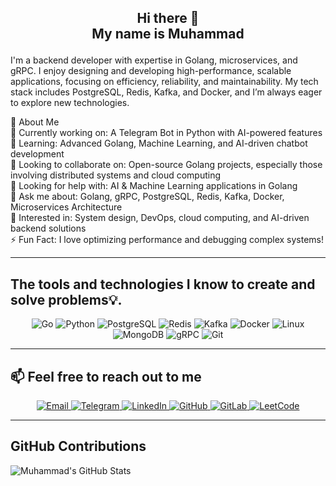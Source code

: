 ## <p align="center">Hi there 👋 <br> My name is Muhammad</p>

I'm a backend developer with expertise in Golang, microservices, and gRPC. I enjoy designing and developing high-performance, scalable applications, focusing on efficiency, reliability, and maintainability. My tech stack includes PostgreSQL, Redis, Kafka, and Docker, and I’m always eager to explore new technologies.

🚀 About Me  
🔭 Currently working on: A Telegram Bot in Python with AI-powered features  
🌱 Learning: Advanced Golang, Machine Learning, and AI-driven chatbot development  
👯 Looking to collaborate on: Open-source Golang projects, especially those involving distributed systems and cloud computing  
🤔 Looking for help with: AI & Machine Learning applications in Golang  
💬 Ask me about: Golang, gRPC, PostgreSQL, Redis, Kafka, Docker, Microservices Architecture  
📖 Interested in: System design, DevOps, cloud computing, and AI-driven backend solutions  
⚡ Fun Fact: I love optimizing performance and debugging complex systems!  

---

## **The tools and technologies I know to create and solve problems💡.**

<p align="center">
  <img src="https://img.shields.io/badge/Go-00ADD8?style=for-the-badge&logo=go&logoColor=white" alt="Go">  
  <img src="https://img.shields.io/badge/Python-3776AB?style=for-the-badge&logo=python&logoColor=white" alt="Python">  
  <img src="https://img.shields.io/badge/PostgreSQL-316192?style=for-the-badge&logo=postgresql&logoColor=white" alt="PostgreSQL">  
  <img src="https://img.shields.io/badge/Redis-DC382D?style=for-the-badge&logo=redis&logoColor=white" alt="Redis">  
  <img src="https://img.shields.io/badge/Kafka-231F20?style=for-the-badge&logo=apachekafka&logoColor=white" alt="Kafka">  
  <img src="https://img.shields.io/badge/Docker-2496ED?style=for-the-badge&logo=docker&logoColor=white" alt="Docker">  
  <img src="https://img.shields.io/badge/Linux-FCC624?style=for-the-badge&logo=linux&logoColor=black" alt="Linux">
  <img src="https://img.shields.io/badge/MongoDB-47A248?style=for-the-badge&logo=mongodb&logoColor=white" alt="MongoDB">
  <img src="https://img.shields.io/badge/gRPC-7A0000?style=for-the-badge&logo=grpc&logoColor=white" alt="gRPC">
  <img src="https://img.shields.io/badge/Git-F05032?style=for-the-badge&logo=git&logoColor=white" alt="Git">
</p>

---

## 📫 Feel free to reach out to me 
<p align="center">  
  <a href="mailto:muhammadjonxudaynazarov226@gmail.com" target="_blank">  
    <img src="https://img.shields.io/badge/Email-D14836?style=for-the-badge&logo=gmail&logoColor=white" alt="Email">  
  </a>  
  <a href="https://t.me/muhammad_deve" target="_blank">  
    <img src="https://img.shields.io/badge/Telegram-2CA5E0?style=for-the-badge&logo=telegram&logoColor=white" alt="Telegram">  
  </a>  
  <a href="https://www.linkedin.com/in/muhammadsodiq-xudoynazarov-639a48315/" target="_blank">  
    <img src="https://img.shields.io/badge/LinkedIn-0077B5?style=for-the-badge&logo=linkedin&logoColor=white" alt="LinkedIn">  
  </a>  
  <a href="https://github.com/mukhammaed000" target="_blank">  
    <img src="https://img.shields.io/badge/GitHub-181717?style=for-the-badge&logo=github&logoColor=white" alt="GitHub">  
  </a>  
  <a href="https://gitlab.com/mukhammed000" target="_blank">  
    <img src="https://img.shields.io/badge/GitLab-330F63?style=for-the-badge&logo=gitlab&logoColor=white" alt="GitLab">  
  </a>  
  <a href="https://leetcode.com/mukhamma_" target="_blank">  
    <img src="https://img.shields.io/badge/LeetCode-FFA116?style=for-the-badge&logo=leet-code&logoColor=white" alt="LeetCode">  
  </a>  
</p>


---

## GitHub Contributions

![Muhammad's GitHub Stats](https://github-readme-stats.vercel.app/api?username=yourgithubusername&show_icons=true&hide_title=true&hide=prs&count_private=true&theme=radical)
